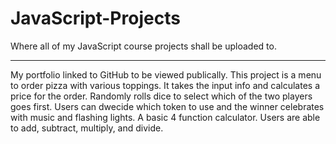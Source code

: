 # JavaScript-Projects

Where all of my JavaScript course projects shall be uploaded to.
<hr>
<title>Student Portfolio</title>
My portfolio linked to GitHub to be viewed publically.

<title>Pizza Menu</title>
This project is a menu to order pizza with various toppings. It takes the input info and calculates a price for the order.

<title>Tic-Tac-Toe Game</title>
Randomly rolls dice to select which of the two players goes first. Users can dwecide which token to use and the winner celebrates with music and flashing lights.

<title>Calculator</title>
A basic 4 function calculator. Users are able to add, subtract, multiply, and divide.
